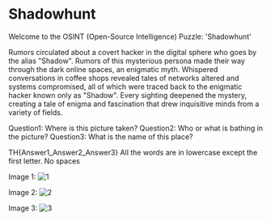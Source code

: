 # Shadowhunt

Welcome to the OSINT (Open-Source Intelligence) Puzzle: 'Shadowhunt'

Rumors circulated about a covert hacker in the digital sphere who goes by the alias "Shadow". Rumors of this mysterious persona made their way through the dark online spaces, an enigmatic myth.
Whispered conversations in coffee shops revealed tales of networks altered and systems compromised, all of which were traced back to the enigmatic hacker known only as "Shadow". Every sighting deepened the mystery, creating a tale of enigma and fascination that drew inquisitive minds from a variety of fields.

Question1: Where is this picture taken?
Question2: Who or what is bathing in the picture?
Question3: What is the name of this place?

TH{Answer1_Answer2_Answer3}
All the words are in lowercase except the first letter. No spaces

Image 1:
![1](https://github.com/CTF-Citadel/challenges/assets/113849651/63f58eee-e606-4f7c-af9e-2be9cb2210e7)

Image 2:
![2](https://github.com/CTF-Citadel/challenges/assets/113849651/e652f910-42d9-4e39-9d46-25462d5c6478)

Image 3:
![3](https://github.com/CTF-Citadel/challenges/assets/113849651/9feb9d79-bcf7-4b2f-a0cb-499440a1bc0f)
